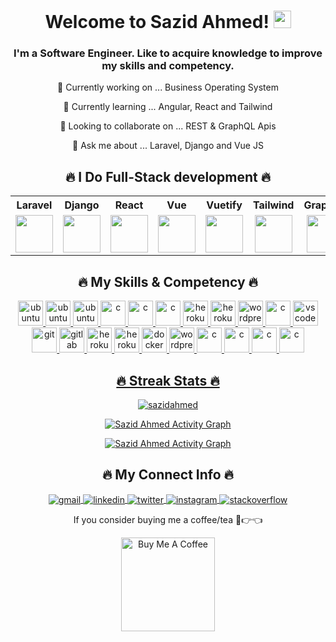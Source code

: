 <h1 align="center">
    Welcome to Sazid Ahmed!
    <img src="https://media.giphy.com/media/hvRJCLFzcasrR4ia7z/giphy.gif" width="28">
  </h1>
  
  <h3 align="center">I'm a Software Engineer. Like to acquire knowledge to improve my skills and competency.
</h3>
<p align="center"> 🔭 Currently working on ... Business Operating System </p>
<p align="center"> 🌱 Currently learning ... Angular, React and Tailwind </p>
<p align="center"> 👯 Looking to collaborate on ... REST & GraphQL Apis </p>
<p align="center"> 💬 Ask me about ... Laravel, Django and Vue JS </p>


  <h2 align="center">🔥 I Do Full-Stack development 🔥</h2>
  
  <table>
    <tr>
      <th align="center">Laravel</th>
      <th align="center">Django</th>
      <th align="center">React</th>
      <th align="center">Vue</th>
      <th align="center">Vuetify</th>
      <th align="center">Tailwind</th>
      <th align="center">GraphQL</th>
      <th align="center">MySQL</th>
      <th align="center">PostgreSQL</th>
      <th align="center">Firebase</th>
      <th align="center">MongoDB</th>
    </tr>
      <td align="center">
        <img src="https://cdn.icon-icons.com/icons2/2699/PNG/512/laravel_logo_icon_168331.png" height="60">
      </td>
      <td align="center">
        <img src="https://cdn.icon-icons.com/icons2/2107/PNG/512/file_type_django_icon_130645.png" height="60">
      </td>
      <td align="center">
        <img src="https://cdn.icon-icons.com/icons2/2415/PNG/512/react_original_logo_icon_146374.png" height="60">
      </td>
     <td align="center">
        <img src="https://cdn.icon-icons.com/icons2/2107/PNG/512/file_type_vue_icon_130078.png" height="60">
      </td>
     <td align="center">
        <img src="https://cdn.vuetifyjs.com/docs/images/logos/vuetify-logo-dark-atom.svg" height="60">
      </td>
     <td align="center">
        <img src="https://cdn.icon-icons.com/icons2/2107/PNG/512/file_type_tailwind_icon_130128.png" height="60">
      </td>
     <td align="center">
        <img src="https://cdn.icon-icons.com/icons2/2107/PNG/512/file_type_graphql_icon_130564.png" height="60">
     </td>
     <td align="center">
        <img src="https://cdn.icon-icons.com/icons2/1381/PNG/512/mysqlworkbench_93532.png" height="60">
      </td>
     <td align="center">
        <img src="https://cdn.icon-icons.com/icons2/2699/PNG/512/postgresql_logo_icon_170835.png" height="60">
      </td>
     <td align="center">
        <img src="https://cdn.icon-icons.com/icons2/2699/PNG/512/firebase_logo_icon_171157.png" height="60">
      </td>
     <td align="center">
        <img src="https://cdn.icon-icons.com/icons2/2107/PNG/512/file_type_mongo_icon_130383.png" height="60">
      </td>
  </table>
  
  <h2 align="center">🔥 My Skills & Competency 🔥</h2>
  
  <p align="center">
    <a href="#"><img src="https://cdn.icon-icons.com/icons2/46/PNG/128/linux_penguin_animal_9362.png" alt="ubuntu" width="40" height="40"/>
    <a href="https://ubuntu.com/"><img src="https://cdn.icon-icons.com/icons2/70/PNG/512/ubuntu_14143.png" alt="ubuntu" width="40" height="40"/>
    <a href="https://ubuntu.com/"><img src="https://cdn.icon-icons.com/icons2/2108/PNG/512/centos_icon_130972.png" alt="ubuntu" width="40" height="40"/>
    <a href="https://www.learn-c.org"><img src="https://github.com/keikomori/icons-badges/blob/master/icons/C/c.svg" alt="c" width="40" height="40"/>
    <a href="https://www.learn-c.org"><img src="https://cdn.icon-icons.com/icons2/112/PNG/512/python_18894.png" alt="c" width="40" height="40"/>
    <a href="https://www.learn-c.org"><img src="https://cdn.icon-icons.com/icons2/2107/PNG/512/file_type_php_icon_130266.png" alt="c" width="40" height="40"/>
    <a href="https://www.microsoft.com/pt-br/windows/"><img src="https://cdn.icon-icons.com/icons2/2107/PNG/512/file_type_html_icon_130541.png" alt="heroku" width="40" height="40"/>
    <a href="https://www.microsoft.com/pt-br/windows/"><img src="https://cdn.icon-icons.com/icons2/2107/PNG/512/file_type_css_icon_130661.png" alt="heroku" width="40" height="40"/>
    <a href="https://br.wordpress.org/"><img src="https://cdn.icon-icons.com/icons2/2107/PNG/512/file_type_scss_icon_130177.png" alt="wordpress" width="40" height="40"/>
    <a href="https://www.learn-c.org"><img src="https://cdn.icon-icons.com/icons2/2108/PNG/512/javascript_icon_130900.png" alt="c" width="40" height="40"/>
    <a href="https://code.visualstudio.com"><img src="https://cdn.icon-icons.com/icons2/2107/PNG/512/file_type_vscode_icon_130084.png" alt="vscode" width="40" height="40"/>
    <a href="https://git-scm.com/"><img src="https://cdn.icon-icons.com/icons2/2107/PNG/512/file_type_git_icon_130581.png" alt="git" width="40" height="40"/>
    <a href="https://gitlab.com/"><img src="https://cdn.icon-icons.com/icons2/2107/PNG/512/file_type_gitlab_icon_130579.png" alt="gitlab" width="40" height="40"/>
    <a href="https://www.microsoft.com/pt-br/windows/"><img src="https://cdn.icon-icons.com/icons2/2108/PNG/512/heroku_icon_130912.png" alt="heroku" width="40" height="40"/>
    <a href="https://www.microsoft.com/pt-br/windows/"><img src="https://cdn.icon-icons.com/icons2/2107/PNG/512/file_type_netlify_icon_130354.png" alt="heroku" width="40" height="40"/>
    <a href="https://www.docker.com/"><img src="https://cdn.icon-icons.com/icons2/2415/PNG/512/docker_original_logo_icon_146556.png" alt="docker" width="40" height="40"/>
    <a href="https://br.wordpress.org/"><img src="https://cdn.icon-icons.com/icons2/673/PNG/512/wordpress_icon-icons.com_60472.png" alt="wordpress" width="40" height="40"/>
    <a href="https://www.learn-c.org"><img src="https://cdn.icon-icons.com/icons2/2429/PNG/512/figma_logo_icon_147289.png" alt="c" width="40" height="40"/>
    <a href="https://www.learn-c.org"><img src="https://cdn.icon-icons.com/icons2/2699/PNG/512/webflow_logo_icon_169218.png" alt="c" width="40" height="40"/>
    <a href="https://www.learn-c.org"><img src="https://cdn.icon-icons.com/icons2/2107/PNG/512/file_type_photoshop_icon_130268.png" alt="c" width="40" height="40"/>
    <a href="https://www.learn-c.org"><img src="https://cdn.icon-icons.com/icons2/1088/PNG/512/1485282149-adobe-premiere-pro-cc-creative-cloud_78301.png" alt="c" width="40" height="40"/>
  </p>
  
 <h2 align="center">🔥 Streak Stats 🔥</h2>
  
  <p align="center">
    <img src="http://github-readme-streak-stats.herokuapp.com/?user=sazidahmed&theme=tokyonight" alt="sazidahmed" />
  </p>
  
   <p align="center">
  <a  href="https://github-readme-stats.vercel.app/api?username=sazidahmed&count_private=true&show_icons=true&theme=tokyonight&hide_title=true"><img alt="Sazid Ahmed Activity Graph" src="https://github-readme-stats.vercel.app/api?username=sazidahmed&count_private=true&show_icons=true&theme=tokyonight&hide_title=true" /></a>
  </p>
  
   <p align="center">
  <a href="https://github.com/ashutosh00710/github-readme-activity-graph"><img alt="Sazid Ahmed Activity Graph" src="https://activity-graph.herokuapp.com/graph?username=sazidahmed&theme=react-dark&hide_title=true" /></a>
  </p>
  
        
   <h2 align="center">🔥 My Connect Info 🔥</h2>
  
  <p align="center">
    <a href="mailto:sazidahmed.official@gmail.com">
        <img align="center" src="https://github.com/keikomori/icons-badges/blob/master/badges/Gmail/gmail.svg" alt="gmail" />
    </a>
    <a href="https://www.linkedin.com/in/sazidahmed-codeman/">
      <img align="center" src="https://github.com/keikomori/icons-badges/blob/master/badges/LinkedIn/linkedin.svg" alt="linkedin" />
    </a>
    <a href="https://twitter.com/Sazid_Ahmed_">
      <img align="center" src="https://github.com/keikomori/icons-badges/blob/master/badges/Twitter/twitter.svg" alt="twitter" />
    </a>
    <a href="https://www.instagram.com/sazid_ahmed/">
      <img align="center" src="https://github.com/keikomori/icons-badges/blob/master/badges/Instagram/instagram.svg" alt="instagram" />
    </a>
    <a href="https://stackoverflow.com/users/14216560/sazid-ahmed">
      <img align="center" src="https://github.com/keikomori/icons-badges/blob/master/badges/Stackoverflow/stackoverflow.svg" alt="stackoverflow" />
    </a>
  </p>
  
  <p align="center"> If you consider buying me a coffee/tea 🥺👉👈 </p>
  <p align="center">
    <a href="https://www.buymeacoffee.com/techminate" target="_blank"><img src="https://cdn.buymeacoffee.com/buttons/v2/default-red.png" alt="Buy Me A Coffee" width="150" ></a>
  </p>
  
  
